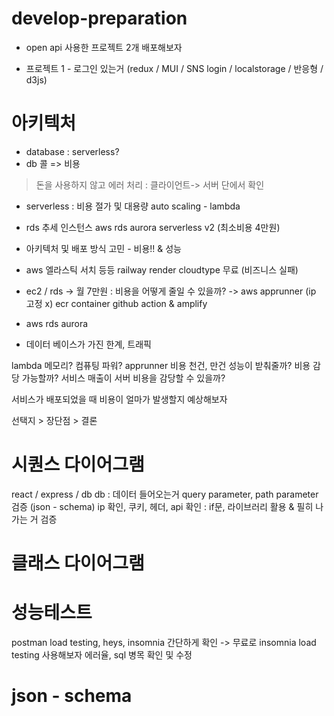 # develop-preparation

+ open api 사용한 프로젝트 2개 배포해보자
  
+ 프로젝트 1 - 로그인 있는거 (redux / MUI / SNS login / localstorage / 반응형 / d3js)

# 아키텍처
+ database : serverless?
+ db 콜 => 비용
> 돈을 사용하지 않고 에러 처리 : 클라이언트-> 서버 단에서 확인
+ serverless : 비용 절가 및 대용량 auto scaling - lambda 
+ rds 추세  인스턴스 aws rds aurora serverless v2 (최소비용 4만원)

+ 아키텍처 및 배포 방식 고민 - 비용!! & 성능

+ aws 엘라스틱 서치 등등
railway render cloudtype 무료 (비즈니스 실패) 

+ ec2 / rds -> 월 7만원 : 비용을 어떻게 줄일 수 있을까?
-> aws apprunner (ip 고정 x) ecr container github action
& amplify

+ aws rds aurora
+ 데이터 베이스가 가진 한계, 트래픽

lambda 메모리? 컴퓨팅 파워? 
apprunner 비용
천건, 만건 성능이 받춰줄까? 비용 감당 가능할까? 서비스 매출이 서버 비용을 감당할 수 있을까?

서비스가 배포되었을 때 비용이 얼마가 발생할지 예상해보자

선택지 > 장단점 > 결론

# 시퀀스 다이어그램
react / express / db
db : 데이터 들어오는거 query parameter, path parameter 검증 (json - schema) ip 확인, 쿠키, 헤더, api 확인 : if문, 라이브러리 활용 
& 필히 나가는 거 검증 

# 클래스 다이어그램

# 성능테스트
postman load testing, heys, insomnia
간단하게 확인 
-> 무료로 insomnia load testing 사용해보자
에러율, sql 병목 확인 및 수정

# json - schema
